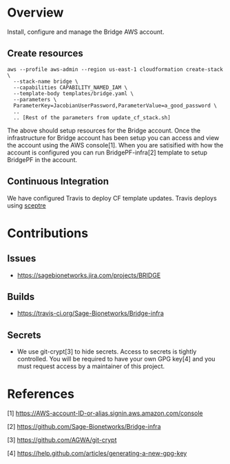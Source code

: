 # Overview
Install, configure and manage the Bridge AWS account.


## Create resources

```
aws --profile aws-admin --region us-east-1 cloudformation create-stack \
  --stack-name bridge \
  --capabilities CAPABILITY_NAMED_IAM \
  --template-body templates/bridge.yaml \
  --parameters \
  ParameterKey=JacobianUserPassword,ParameterValue=a_good_password \
  ..
  .. [Rest of the parameters from update_cf_stack.sh]

```

The above should setup resources for the Bridge account.  Once the infrastructure for Bridge account has been setup
you can access and view the account using the AWS console[1].  When you are satisified with how the account
is configured you can run BridgePF-infra[2] template to setup BridgePF in the account.

## Continuous Integration
We have configured Travis to deploy CF template updates.  Travis deploys using
[sceptre](https://sceptre.cloudreach.com/latest/about.html)

# Contributions

## Issues
* https://sagebionetworks.jira.com/projects/BRIDGE

## Builds
* https://travis-ci.org/Sage-Bionetworks/Bridge-infra

## Secrets
* We use git-crypt[3] to hide secrets.  Access to secrets is tightly controlled.  You will be required to
have your own GPG key[4] and you must request access by a maintainer of this project.



# References

[1] https://AWS-account-ID-or-alias.signin.aws.amazon.com/console

[2] https://github.com/Sage-Bionetworks/Bridge-infra

[3] https://github.com/AGWA/git-crypt

[4] https://help.github.com/articles/generating-a-new-gpg-key
